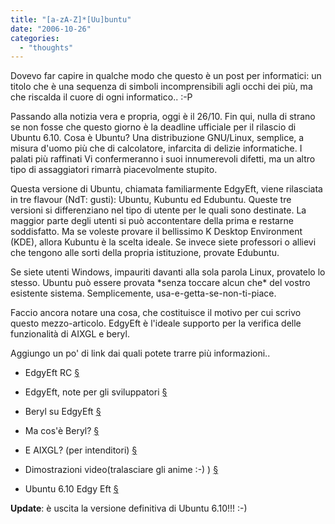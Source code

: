```yaml
---
title: "[a-zA-Z]*[Uu]buntu"
date: "2006-10-26"
categories: 
  - "thoughts"
---
```


Dovevo far capire in qualche modo che questo è un post per informatici: un titolo che è una sequenza di simboli incomprensibili agli occhi dei più, ma che riscalda il cuore di ogni informatico.. :-P

Passando alla notizia vera e propria, oggi è il 26/10. Fin qui, nulla di strano se non fosse che questo giorno è la deadline ufficiale per il rilascio di Ubuntu 6.10. Cosa è Ubuntu? Una distribuzione GNU/Linux, semplice, a misura d'uomo più che di calcolatore, infarcita di delizie informatiche. I palati più raffinati Vi confermeranno i suoi innumerevoli difetti, ma un altro tipo di assaggiatori rimarrà piacevolmente stupito.

Questa versione di Ubuntu, chiamata familiarmente EdgyEft, viene rilasciata in tre flavour (NdT: gusti): Ubuntu, Kubuntu ed Edubuntu. Queste tre versioni si differenziano nel tipo di utente per le quali sono destinate. La maggior parte degli utenti si può accontentare della prima e restarne soddisfatto. Ma se voleste provare il bellissimo K Desktop Environment (KDE), allora Kubuntu è la scelta ideale. Se invece siete professori o allievi che tengono alle sorti della propria istituzione, provate Edubuntu.

Se siete utenti Windows, impauriti davanti alla sola parola Linux, provatelo lo stesso. Ubuntu può essere provata \*senza toccare alcun che\* del vostro esistente sistema. Semplicemente, usa-e-getta-se-non-ti-piace.

Faccio ancora notare una cosa, che costituisce il motivo per cui scrivo questo mezzo-articolo. EdgyEft è l'ideale supporto per la verifica delle funzionalità di AIXGL e beryl.

Aggiungo un po' di link dai quali potete trarre più informazioni..

- EdgyEft RC [§](http://www.ubuntu.com/news/EdgyReleaseCandidate)

- EdgyEft, note per gli sviluppatori [§](https://wiki.ubuntu.com/EdgyEft?highlight=%28edgyeft%29)

- Beryl su EdgyEft [§](https://wiki.ubuntu.com/BerylOnEdgy?highlight=%28beryl%29)
- Ma cos'è Beryl? [§](http://www.beryl-project.org/)

- E AIXGL? (per intenditori) [§](http://fedoraproject.org/wiki/RenderingProject/aiglx)
- Dimostrazioni video(tralasciare gli anime :-) ) [§](http://www.youtube.com/results?search_query=beryl&search=Search)
- Ubuntu 6.10 Edgy Eft [§](http://www.ubuntu.com/)

**Update**: è uscita la versione definitiva di Ubuntu 6.10!!! :-)
